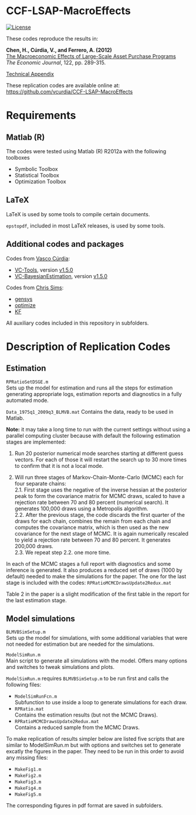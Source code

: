 # CCF-LSAP-MacroEffects

[![License](https://img.shields.io/badge/license-BSD%203--clause-green.svg)](https://github.com/vcurdia/CCF-LSAP-MacroEffects/blob/master/LICENSE)

These codes reproduce the results in:

**Chen, H., Cúrdia, V., and Ferrero, A. (2012)**  
[The Macroeconomic Effects of Large-Scale Asset Purchase Programs](http://onlinelibrary.wiley.com/doi/10.1111/j.1468-0297.2012.02549.x/abstract)  
*The Economic Journal*, 122, pp. 289-315.

[Technical Appendix](https://github.com/vcurdia/CCF-LSAP-MacroEffects/blob/master/CCF_LSAP_MacroEffects_Appendix.pdf)

These replication codes are available online at:  
https://github.com/vcurdia/CCF-LSAP-MacroEffects

# Requirements

## Matlab (R)
The codes were tested using Matlab (R) R2012a with the following toolboxes
- Symbolic Toolbox
- Statistical Toolbox
- Optimization Toolbox

## LaTeX
LaTeX is used by some tools to compile certain documents.

`epstopdf`, included in most LaTeX releases, is used by some tools.

## Additional codes and packages

Codes from 
[Vasco Cúrdia](http://www.frbsf.org/economic-research/economists/vasco-curdia/):
- [VC-Tools](https://github.com/vcurdia/VC-Tools), 
  version 
  [v1.5.0](https://github.com/vcurdia/VC-Tools/releases/tag/v1.5.0)
- [VC-BayesianEstimation](https://github.com/vcurdia/VC-BayesianEstimation),
  version
  [v1.5.0](https://github.com/vcurdia/VC-BayesianEstimation/releases/tag/v1.5.0)
  
Codes from [Chris Sims](http://www.princeton.edu/~sims/):
- [gensys](http://sims.princeton.edu/yftp/gensys/)
- [optimize](http://dge.repec.org/codes/sims/optimize/)
- [KF](http://sims.princeton.edu/yftp/Times09/KFmatlab/)

All auxiliary codes included in this repository in subfolders.


# Description of Replication Codes

## Estimation

`RPRatioSetDSGE.m`  
Sets up the model for estimation and runs all the steps for estimation
generating appropriate logs, estimation reports and diagnostics in a fully
automated mode.

`Data_1975q1_2009q3_BLMVB.mat`
Contains the data, ready to be used in Matlab.

**Note:** it may take a long time to run with the current settings without
using a parallel computing cluster because with default the following
estimation stages are implemented:

1. Run 20 posterior numerical mode searches starting at different guess
vectors. For each of those it will restart the search up to 30 more times to
confirm that it is not a local mode.

2. Will run three stages of Markov-Chain-Monte-Carlo (MCMC) each for four
   separate chains:  
	2.1. First stage uses the negative of the inverse hessian at the posterior
peak to form the covariance matrix for MCMC draws, scaled to have a rejection
rate between 70 and 80 percent (numerical search). It generates
100,000 draws using a Metropolis algorithm.  
	2.2. After the previous stage, the code discards the first quarter of the
draws for each chain, combines the remain from each chain and computes the
covariance matrix, which is then used as the new covariance for the next stage
of MCMC. It is again numerically rescaled to yield a rejection rate between 70
and 80 percent. It generates 200,000 draws.  
	2.3. We repeat step 2.2. one more time.

In each of the MCMC stages a full report with diagnostics and some inference is
generated. It also produces a reduced set of draws (1000 by default) needed to
make the simulations for the paper. The one for the last stage is included with
the codes: `RPRatioMCMCDrawsUpdate2Redux.mat`

Table 2 in the paper is a slight modification of the first table in the report 
for the last estimation stage.


## Model simulations

`BLMVBSimSetup.m`  
Sets up the model for simulations, with some additional variables that were not
needed for estimation but are needed for the simulations.

`ModelSimRun.m`  
Main script to generate all simulations with the model. Offers many options and
switches to tweak simulations and plots.

`ModelSimRun.m` requires `BLMVBSimSetup.m` to be run first and calls the
following files:
- `ModelSimRunFcn.m`  
  Subfunction to use inside a loop to generate simulations for each draw.
- `RPRatio.mat`  
  Contains the estimation results (but not the MCMC Draws).
- `RPRatioMCMCDrawsUpdate2Redux.mat`  
  Contains a reduced sample from the MCMC Draws.
 
To make replication of results simpler below are listed five scripts that are
similar to ModelSimRun.m but with options and switches set to generate excatly
the figures in the paper. They need to be run in this order to avoid any 
missing files:
- `MakeFig1.m`
- `MakeFig2.m`
- `MakeFig3.m`
- `MakeFig4.m`
- `MakeFig5.m`

The corresponding figures in pdf format are saved in subfolders.


